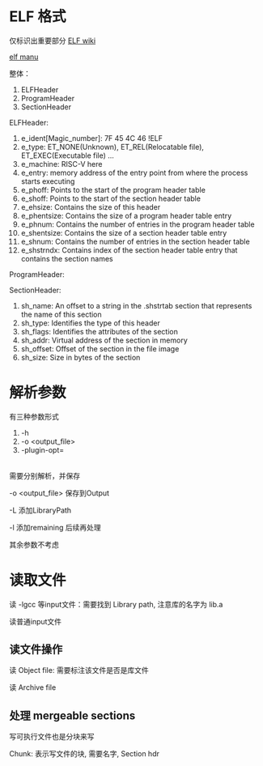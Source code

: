 # ELF 格式

仅标识出重要部分 
[ELF wiki](https://en.wikipedia.org/wiki/Executable_and_Linkable_Format)

[elf manu](https://manpages.debian.org/stretch/manpages/elf.5.en.html)
 
整体：

1. ELFHeader
2. ProgramHeader
3. SectionHeader

ELFHeader:

1. e_ident[Magic_number]: 7F 45 4C 46 !ELF
2. e_type: ET_NONE(Unknown), ET_REL(Relocatable file), ET_EXEC(Executable file) ...
3. e_machine: RISC-V here
4. e_entry: memory address of the entry point from where the process starts executing
5. e_phoff: Points to the start of the program header table
6. e_shoff: Points to the start of the section header table
7. e_ehsize: Contains the size of this header
8. e_phentsize: Contains the size of a program header table entry
9. e_phnum: Contains the number of entries in the program header table
10. e_shentsize: Contains the size of a section header table entry
11. e_shnum: Contains the number of entries in the section header table
12. e_shstrndx: Contains index of the section header table entry that contains the section names

ProgramHeader:


SectionHeader:

1. sh_name: An offset to a string in the .shstrtab section that represents the name of this section
2. sh_type: Identifies the type of this header
3. sh_flags: Identifies the attributes of the section
4. sh_addr: Virtual address of the section in memory
5. sh_offset: Offset of the section in the file image
6. sh_size: Size in bytes of the section

# 解析参数

有三种参数形式 

1. -h 
2. -o <output_file>
3. -plugin-opt=<option>

需要分别解析，并保存

-o <output_file> 保存到Output

-L<path> 添加LibraryPath

-l<library> 添加remaining 后续再处理

其余参数不考虑

# 读取文件

读 -lgcc 等input文件：需要找到 Library path, 注意库的名字为 lib<xx>.a

读普通input文件

## 读文件操作

读 Object file: 需要标注该文件是否是库文件

读 Archive file

## 处理 mergeable sections

写可执行文件也是分块来写

Chunk: 表示写文件的块, 需要名字, Section hdr



